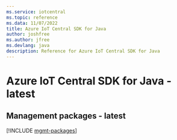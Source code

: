 ```yaml
---
ms.service: iotcentral
ms.topic: reference
ms.data: 11/07/2022
title: Azure IoT Central SDK for Java
author: joshfree
ms.author: jfree
ms.devlang: java
description: Reference for Azure IoT Central SDK for Java
---
```

# Azure IoT Central SDK for Java - latest

## Management packages - latest
[!INCLUDE [mgmt-packages](iot-central-mgmt-index.md)]